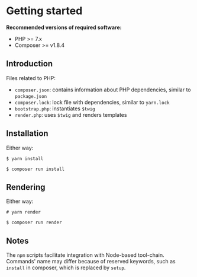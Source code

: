 # Getting started

**Recommended versions of required software:**

- PHP >= 7.x
- Composer >= v1.8.4

## Introduction

Files related to PHP:

- `composer.json`: contains information about PHP dependencies, similar to `package.json`
- `composer.lock`: lock file with dependencies, similar to `yarn.lock`
- `bootstrap.php`: instantiates `$twig`
- `render.php`: uses `$twig` and renders templates

## Installation

Either way:

```shell
$ yarn install
```

```shell
$ composer run install
```

## Rendering

Either way:

```shell
# yarn render
```

```shell
$ composer run render
```

## Notes

The `npm` scripts facilitate integration with Node-based tool-chain. Commands' name may differ because of reserved keywords, such as `install` in composer, which is replaced by `setup`.
